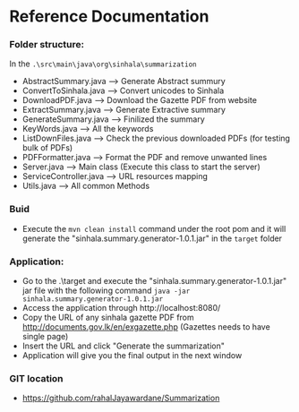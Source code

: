 # Reference Documentation

### Folder structure: 
 In the `.\src\main\java\org\sinhala\summarization`
 * AbstractSummary.java --> Generate Abstract summury
 * ConvertToSinhala.java --> Convert unicodes to Sinhala
 * DownloadPDF.java --> Download the Gazette PDF from website
 * ExtractSummary.java --> Generate Extractive summary
 * GenerateSummary.java --> Finilized the summary
 * KeyWords.java --> All the keywords
 *  ListDownFiles.java --> Check the previous downloaded PDFs (for testing bulk of PDFs)
 * PDFFormatter.java --> Format the PDF and remove unwanted lines
 * Server.java --> Main class (Execute this class to start the server)
 * ServiceController.java --> URL resources mapping
 * Utils.java --> All common Methods
 
### Buid
 * Execute the `mvn clean install` command under the root pom and it will generate the "sinhala.summary.generator-1.0.1.jar" in the `target` folder

		
### Application:
 * Go to the .\target and execute the "sinhala.summary.generator-1.0.1.jar" jar file with the following command
	  ```java -jar sinhala.summary.generator-1.0.1.jar```
 * Access the application through http://localhost:8080/ 
 * Copy the URL of any sinhala gazette PDF from http://documents.gov.lk/en/exgazette.php (Gazettes needs to have single page)
 * Insert the URL and click "Generate the summarization"
 * Application will give you the final output in the next window
	
### GIT location
 * https://github.com/rahalJayawardane/Summarization